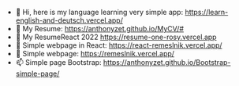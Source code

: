 - 👋 Hi, here is my language learning very simple app: https://learn-english-and-deutsch.vercel.app/
- 👀 My Resume: https://anthonyzet.github.io/MyCV/#
- 👀 My ResumeReact 2022 https://resume-one-rosy.vercel.app   
- 🌱 Simple webpage in React: https://react-remeslnik.vercel.app/
- 💞️ Simple webpage: https://remeslnik.vercel.app/
- 📫 Simple page Bootstrap: https://anthonyzet.github.io/Bootstrap-simple-page/



<!---
AnthonyZet/AnthonyZet is a ✨ special ✨ repository because its `README.md` (this file) appears on your GitHub profile.
You can click the Preview link to take a look at your changes.
--->
